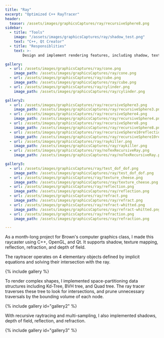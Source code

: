 ```yaml
---
title: "Ray"
excerpt: "Optimized C++ RayTracer"
header:
  teaser: /assets/images/graphicsCaptures/ray/recursiveSphere8.png
sidebar:
  - title: "Tools"
    image: "/assets/images/graphicsCaptures/ray/shadow_test.png"
    text: "C++, Qt Creator"
  - title: "Responsiblities"
    text: >-
        Design and implement rendering features, including shadow, texture mapping, reflection, refraction, and depth of field.

gallery:
  - url: /assets/images/graphicsCaptures/ray/cone.png
    image_path: /assets/images/graphicsCaptures/ray/cone.png
  - url: /assets/images/graphicsCaptures/ray/cube.png
    image_path: /assets/images/graphicsCaptures/ray/cube.png
  - url: /assets/images/graphicsCaptures/ray/cylinder.png
    image_path: /assets/images/graphicsCaptures/ray/cylinder.png

gallery2:
  - url: /assets/images/graphicsCaptures/ray/recursiveSphere3.png
    image_path: /assets/images/graphicsCaptures/ray/recursiveSphere3.png
  - url: /assets/images/graphicsCaptures/ray/recursiveSphere4.png
    image_path: /assets/images/graphicsCaptures/ray/recursiveSphere4.png
  - url: /assets/images/graphicsCaptures/ray/recursiveSphere8.png
    image_path: /assets/images/graphicsCaptures/ray/recursiveSphere8.png
  - url: /assets/images/graphicsCaptures/ray/recursiveSphere10reflections.png
    image_path: /assets/images/graphicsCaptures/ray/recursiveSphere10reflections.png
  - url: /assets/images/graphicsCaptures/ray/raykiller.png
    image_path: /assets/images/graphicsCaptures/ray/raykiller.png
  - url: /assets/images/graphicsCaptures/ray/noTexRecursiveRay.png
    image_path: /assets/images/graphicsCaptures/ray/noTexRecursiveRay.png

gallery3:
  - url: /assets/images/graphicsCaptures/ray/test_dof_dof.png
    image_path: /assets/images/graphicsCaptures/ray/test_dof_dof.png
  - url: /assets/images/graphicsCaptures/ray/texture_cheese.png
    image_path: /assets/images/graphicsCaptures/ray/texture_cheese.png
  - url: /assets/images/graphicsCaptures/ray/reflection.png
    image_path: /assets/images/graphicsCaptures/ray/reflection.png
  - url: /assets/images/graphicsCaptures/ray/refract.png
    image_path: /assets/images/graphicsCaptures/ray/refract.png
  - url: /assets/images/graphicsCaptures/ray/refract-whitted.png
    image_path: /assets/images/graphicsCaptures/ray/refract-whitted.png
  - url: /assets/images/graphicsCaptures/ray/refraction.png
    image_path: /assets/images/graphicsCaptures/ray/refraction.png

---
```

  <!-- overlay_color: "#000" -->
  <!-- overlay_filter: "0.0" -->
  <!-- overlay_image: /assets/images/graphicsCaptures/ray/raykiller.png -->

As a month-long project for Brown's computer graphics class, I made this raycaster using C++, OpenGL, and Qt.
It supports shadow, texture mapping, reflection, refraction, and depth of field.

The raytracer operates on 4 elementary objects defined by implicit equations and solving their intersection with the ray.

{% include gallery %}

To render complex shapes, I implemented space-partitioning data structures including Kd-Tree, BVH tree, and Quad tree. 
The ray tracer traverses these tree to look for intersections, and prune unnecessary traversals by the bounding volume of each node.

{% include gallery id="gallery2" %}

With recursive raytracing and multi-sampling, I also implemented shadows, depth of field, reflection, and refraction.

{% include gallery id="gallery3" %}

